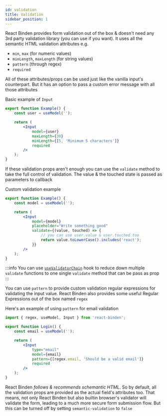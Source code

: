 ```yaml
---
id: validation
title: Validation
sidebar_position: 1
---
```


React Binden provides form validation out of the box & doesn't need any 3rd party validation library (you can use if you want). It uses all the semantic HTML validation attributes e.g.

-   `min`, `max` (for numeric values)
-   `minLength`, `maxLength` (for string values)
-   `pattern` (through regex)
-   `required`

All of these attributes/props can be used just like the vanilla input's counterpart. But it has an option to pass a custom error message with all those attributes

Basic example of `Input`

```jsx
export function Example() {
    const user = useModel('');

    return (
        <Input
            model={user}
            maxLength={30}
            minLength={[5, 'Minimum 5 characters']}
            required
        />
    );
}
```

If these validation props aren't enough you can use the `validate` method to take the full control of validation. The value & the touched state is passed as parameters to callback

Custom validation example

```jsx
export function Example() {
    const model = useModel('');

    return (
        <Input
            model={model}
            placeholder="Write something good"
            validate={(value, touched) => {
                // you can use user.value & user.touched too
                return value.toLowerCase().includes('react');
            }}
        />
    );
}
```

:::info
You can use [`useValidatorChain`](/docs/hooks/use-validator-chain) hook to reduce down multiple `validate` functions to one single `validate` method that can be pass as prop
:::

You can use `pattern` to provide custom validation regular expressions for validating the input value. React Binden also provides some useful Regular Expressions out of the box named `regex`

Here's an example of using `pattern` for email validation

```jsx
import { regex, useModel, Input } from 'react-binden';

export function Login() {
    const email = useModel('');

    return (
        <Input
            type="email"
            model={email}
            pattern={[regex.email, 'Should be a valid email']}
            required
        />
    );
}
```

React Binden _follows & recommends schemantic HTML_. So by default, all the validation props are provided as the actual field's attributes too. That means, not only React Binden but also builtin browser's validator will validate the form, leading to a much more secure form submission flow. But this can be turned off by setting `semantic-validation` to `false`
